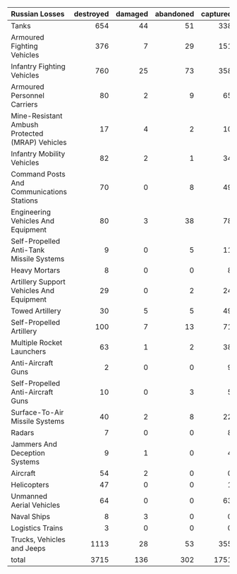 | Russian Losses                                   |   destroyed |   damaged |   abandoned |   captured |   total |
|:-------------------------------------------------|------------:|----------:|------------:|-----------:|--------:|
| Tanks                                            |         654 |        44 |          51 |        338 |    1087 |
| Armoured Fighting Vehicles                       |         376 |         7 |          29 |        151 |     563 |
| Infantry Fighting Vehicles                       |         760 |        25 |          73 |        358 |    1216 |
| Armoured Personnel Carriers                      |          80 |         2 |           9 |         65 |     156 |
| Mine-Resistant Ambush Protected  (MRAP) Vehicles |          17 |         4 |           2 |         10 |      33 |
| Infantry Mobility Vehicles                       |          82 |         2 |           1 |         34 |     119 |
| Command Posts And Communications Stations        |          70 |         0 |           8 |         49 |     127 |
| Engineering Vehicles And Equipment               |          80 |         3 |          38 |         78 |     199 |
| Self-Propelled Anti-Tank Missile Systems         |           9 |         0 |           5 |         11 |      25 |
| Heavy Mortars                                    |           8 |         0 |           0 |          8 |      16 |
| Artillery Support Vehicles And Equipment         |          29 |         0 |           2 |         24 |      55 |
| Towed Artillery                                  |          30 |         5 |           5 |         49 |      89 |
| Self-Propelled Artillery                         |         100 |         7 |          13 |         71 |     191 |
| Multiple Rocket Launchers                        |          63 |         1 |           2 |         38 |     104 |
| Anti-Aircraft Guns                               |           2 |         0 |           0 |          9 |      11 |
| Self-Propelled Anti-Aircraft Guns                |          10 |         0 |           3 |          5 |      18 |
| Surface-To-Air Missile Systems                   |          40 |         2 |           8 |         22 |      72 |
| Radars                                           |           7 |         0 |           0 |          8 |      15 |
| Jammers And Deception Systems                    |           9 |         1 |           0 |          4 |      14 |
| Aircraft                                         |          54 |         2 |           0 |          0 |      56 |
| Helicopters                                      |          47 |         0 |           0 |          1 |      48 |
| Unmanned Aerial Vehicles                         |          64 |         0 |           0 |         63 |     127 |
| Naval Ships                                      |           8 |         3 |           0 |          0 |      11 |
| Logistics Trains                                 |           3 |         0 |           0 |          0 |       3 |
| Trucks, Vehicles and Jeeps                       |        1113 |        28 |          53 |        355 |    1549 |
| total                                            |        3715 |       136 |         302 |       1751 |    5904 |